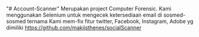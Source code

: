 "# Account-Scanner" 
Merupakan project Computer Forensic. Kami menggunakan Selenium untuk mengecek ketersediaan email di sosmed-sosmed ternama
Kami mem-fix fitur twitter, Facebook, Instagram, Adobe yg dimiliki https://github.com/makiisthenes/socialScanner
